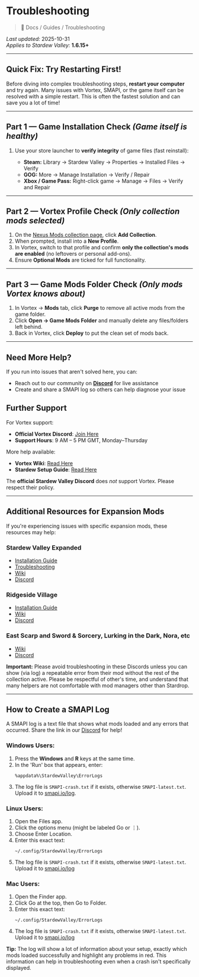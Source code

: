 # Troubleshooting

> 📂 Docs / Guides / Troubleshooting

*Last updated:* 2025-10-31  
*Applies to Stardew Valley:* **1.6.15+**

---

## Quick Fix: Try Restarting First!

Before diving into complex troubleshooting steps, **restart your computer** and try again. Many issues with Vortex, SMAPI, or the game itself can be resolved with a simple restart. This is often the fastest solution and can save you a lot of time!

---

## Part 1 — Game Installation Check *(Game itself is healthy)*

1. Use your store launcher to **verify integrity** of game files (fast reinstall):

   - **Steam:** Library → Stardew Valley → Properties → Installed Files → Verify  
   - **GOG:** More → Manage Installation → Verify / Repair  
   - **Xbox / Game Pass:** Right-click game → Manage → Files → Verify and Repair
---

## Part 2 — Vortex Profile Check *(Only collection mods selected)*

1. On the [Nexus Mods collection page](https://next.nexusmods.com/stardewvalley/collections/tckf0m), click **Add Collection**.
2. When prompted, install into a **New Profile**.
3. In Vortex, switch to that profile and confirm **only the collection's mods are enabled** (no leftovers or personal add-ons).
4. Ensure **Optional Mods** are ticked for full functionality.

---

## Part 3 — Game Mods Folder Check *(Only mods Vortex knows about)*

1. In Vortex → **Mods** tab, click **Purge** to remove all active mods from the game folder.
2. Click **Open → Game Mods Folder** and manually delete any files/folders left behind.
3. Back in Vortex, click **Deploy** to put the clean set of mods back.

---

## Need More Help?

If you run into issues that aren't solved here, you can:
- Reach out to our community on **[Discord](https://discord.com/invite/de2NrHXuty)** for live assistance
- Create and share a SMAPI log so others can help diagnose your issue

## Further Support

For Vortex support:
- **Official Vortex Discord**: [Join Here](https://discord.com/invite/nexusmods)
- **Support Hours**: 9 AM – 5 PM GMT, Monday–Thursday

More help available:
- **Vortex Wiki**: [Read Here](https://wiki.nexusmods.com/index.php/Category:Vortex)
- **Stardew Setup Guide**: [Read Here](https://wiki.nexusmods.com/index.php/Modding_Stardew_Valley_with_Vortex)

The **official Stardew Valley Discord** does *not* support Vortex. Please respect their policy.

---

## Additional Resources for Expansion Mods

If you're experiencing issues with specific expansion mods, these resources may help:

### Stardew Valley Expanded
- [Installation Guide](https://github.com/FlashShifter/StardewValleyExpanded/wiki/Install-guide)
- [Troubleshooting](https://github.com/FlashShifter/StardewValleyExpanded/wiki/Troubleshooting)
- [Wiki](https://stardew-valley-expanded.fandom.com/wiki/Stardew_Valley_Expanded_Wiki)
- [Discord](https://discord.com/invite/svexpanded)

### Ridgeside Village
- [Installation Guide](https://github.com/Rafseazz/Ridgeside-Village-Mod/blob/main/Installation%20Guide.md)
- [Wiki](https://ridgeside.fandom.com/wiki/Ridgeside_Village_Wiki)
- [Discord](https://discord.gg/4SRbjEQG2D)

### East Scarp and Sword & Sorcery, Lurking in the Dark, Nora, etc
- [Wiki](https://eastscarp.fandom.com/wiki/East_Scarp_Wiki)
- [Discord](https://discord.com/invite/QFtDA3CJwJ)

**Important:** Please avoid troubleshooting in these Discords unless you can show (via log) a repeatable error from their mod without the rest of the collection active. Please be respectful of other's time, and understand that many helpers are not comfortable with mod managers other than Stardrop.

---

## How to Create a SMAPI Log

A SMAPI log is a text file that shows what mods loaded and any errors that occurred.
Share the link in our [Discord](https://discord.gg/de2NrHXuty) for help!

### Windows Users:
1. Press the **Windows** and **R** keys at the same time.
2. In the 'Run' box that appears, enter:
   ```
   %appdata%\StardewValley\ErrorLogs
   ```
3. The log file is `SMAPI-crash.txt` if it exists, otherwise `SMAPI-latest.txt`. Upload it to [smapi.io/log](https://smapi.io/log).

### Linux Users:
1. Open the Files app.
2. Click the options menu (might be labeled Go or ⋮).
3. Choose Enter Location.
4. Enter this exact text:
   ```
   ~/.config/StardewValley/ErrorLogs
   ```
5. The log file is `SMAPI-crash.txt` if it exists, otherwise `SMAPI-latest.txt`. Upload it to [smapi.io/log](https://smapi.io/log) 

### Mac Users:
1. Open the Finder app.
2. Click Go at the top, then Go to Folder.
3. Enter this exact text:
   ```
   ~/.config/StardewValley/ErrorLogs
   ```
4. The log file is `SMAPI-crash.txt` if it exists, otherwise `SMAPI-latest.txt`. Upload it to [smapi.io/log](https://smapi.io/log) 


**Tip:** The log will show a lot of information about your setup, exactly which mods loaded successfully and highlight any problems in red. This information can help in troubleshooting even when a crash isn't specifically displayed.